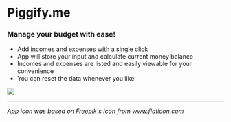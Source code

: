 # Piggify.me

### Manage your budget with ease!

- Add incomes and expenses with a single click
- App will store your input and calculate current money balance
- Incomes and expenses are listed and easily viewable for your convenience 
- You can reset the data whenever you like

![](https://media.giphy.com/media/26FfaWPYae2yeciVG/giphy.gif)

___
*App icon was based on [Freepik's](https://www.freepik.com/) icon from www.flaticon.com*
